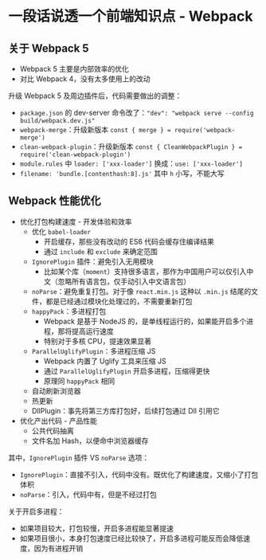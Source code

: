 # 一段话说透一个前端知识点 - Webpack

## 关于 Webpack 5

* Webpack 5 主要是内部效率的优化
* 对比 Webpack 4，没有太多使用上的改动

升级 Webpack 5 及周边插件后，代码需要做出的调整：

* `package.json` 的 dev-server 命令改了：`"dev": "webpack serve --config build/webpack.dev.js"`
* `webpack-merge`：升级新版本 `const { merge } = require('webpack-merge')`
* `clean-webpack-plugin`：升级新版本 `const { CleanWebpackPlugin } = require('clean-webpack-plugin')`
* `module.rules` 中 `loader: ['xxx-loader']` 换成：`use: ['xxx-loader']`
* `filename: 'bundle.[contenthash:8].js'` 其中 `h` 小写，不能大写

## Webpack 性能优化

* 优化打包构建速度 - 开发体验和效率
  * 优化 `babel-loader`
    * 开启缓存，那些没有改动的 ES6 代码会缓存住编译结果
    * 通过 `include` 和 `exclude` 来确定范围
  * `IgnorePlugin` 插件：避免引入无用模块
    * 比如某个库（`moment`）支持很多语言，那作为中国用户可以仅引入中文（忽略所有语言包，仅手动引入中文语言包）
  * `noParse`：避免重复打包。对于像 `react.min.js` 这种以 `.min.js` 结尾的文件，都是已经通过模块化处理过的，不需要重新打包
  * `happyPack`：多进程打包
    * Webpack 是基于 NodeJS 的，是单线程运行的，如果能开启多个进程，那将提高运行速度
    * 特别对于多核 CPU，提速效果显著
  * `ParallelUglifyPlugin`：多进程压缩 JS
    * Webpack 内置了 Uglify 工具来压缩 JS
    * 通过 `ParallelUglifyPlugin` 开启多进程，压缩得更快
    * 原理同 `happyPack` 相同
  * 自动刷新浏览器
  * 热更新
  * DllPlugin：事先将第三方库打包好，后续打包通过 Dll 引用它
* 优化产出代码 - 产品性能
  * 公共代码抽离
  * 文件名加 Hash，以便命中浏览器缓存

其中，`IgnorePlugin` 插件 VS `noParse` 选项：

* `IgnorePlugin`：直接不引入，代码中没有。既优化了构建速度，又缩小了打包体积
* `noParse`：引入，代码中有，但是不经过打包

关于开启多进程：

* 如果项目较大，打包较慢，开启多进程能显著提速
* 如果项目很小，本身打包速度已经比较快了，开启多进程可能反而会降低速度，因为有进程开销
